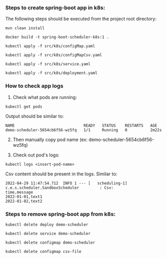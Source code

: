 ### Steps to create spring-boot app in k8s:

The following steps should be executed from the project root directory:
```
mvn clean install

docker build -t spring-boot-scheduler-k8s:1 .

kubectl apply -f src/k8s/configMap.yaml

kubectl apply -f src/k8s/configMapCsv.yaml

kubectl apply -f src/k8s/service.yaml

kubectl apply -f src/k8s/deployment.yaml

```

### How to check app logs

1. Check what pods are running:
```
kubectl get pods
```

Output should be similar to:
```
NAME                              READY   STATUS    RESTARTS   AGE
demo-scheduler-5654cb6f56-wz5fq   1/1     Running   0          2m22s
```

2. Then manually copy pod name (ex: demo-scheduler-5654cb6f56-wz5fq)

3. Check out pod's logs:
```
kubectl logs <insert-pod-name>
```

Csv content should be present in the logs. Similar to:
```
2022-04-29 11:47:54.712  INFO 1 --- [   scheduling-1] c.e.s.scheduler.SandboxScheduler         : Csv: 
time,message
2022-01-01,text1
2022-01-02,text2

```
### Steps to remove spring-boot app from k8s:

```
kubectl delete deploy demo-scheduler  

kubectl delete service demo-scheduler

kubectl delete configmap demo-scheduler

kubectl delete configmap csv-file

```